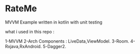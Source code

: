 # RateMe
MVVM Example written in kotlin with unit testing

what i used in this repo :

1-MVVM
2-Arch Components : LiveData,ViewModel.
3-Room.
4-Rxjava,RxAndroid.
5-Dagger2.

